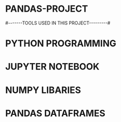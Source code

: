 # PANDAS-PROJECT
#-------TOOLS USED IN THIS PROJECT---------#

# PYTHON PROGRAMMING
# JUPYTER NOTEBOOK
# NUMPY LIBARIES
# PANDAS DATAFRAMES

